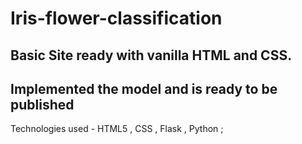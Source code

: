 # Iris-flower-classification

## Basic Site ready with vanilla HTML and CSS.
## Implemented the model and is ready to be published

Technologies used - HTML5 , CSS , Flask , Python ;
